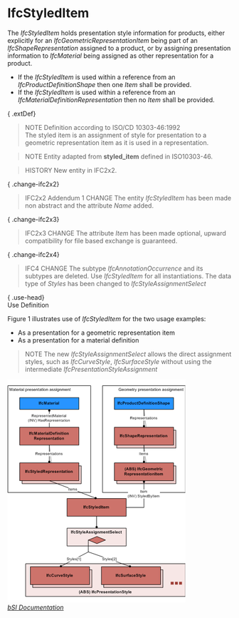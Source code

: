 IfcStyledItem
=============
The _IfcStyledItem_ holds presentation style information for products, either
explicitly for an _IfcGeometricRepresentationItem_ being part of an
_IfcShapeRepresentation_ assigned to a product, or by assigning presentation
information to _IfcMaterial_ being assigned as other representation for a
product.  
  
* If the _IfcStyledItem_ is used within a reference from an _IfcProductDefinitionShape_ then one _Item_ shall be provided.  
* If the _IfcStyledItem_ is used within a reference from an _IfcMaterialDefinitionRepresentation_ then no _Item_ shall be provided.  
  
{ .extDef}  
> NOTE  Definition according to ISO/CD 10303-46:1992  
> The styled item is an assignment of style for presentation to a geometric
> representation item as it is used in a representation.  
  
> NOTE  Entity adapted from **styled_item** defined in ISO10303-46.  
  
> HISTORY  New entity in IFC2x2.  
  
{ .change-ifc2x2}  
> IFC2x2 Addendum 1 CHANGE  The entity _IfcStyledItem_ has been made non
> abstract and the attribute _Name_ added.  
  
{ .change-ifc2x3}  
> IFC2x3 CHANGE The attribute _Item_ has been made optional, upward
> compatibility for file based exchange is guaranteed.  
  
{ .change-ifc2x4}  
> IFC4 CHANGE The subtype _IfcAnnotationOccurrence_ and its subtypes are
> deleted. Use _IfcStyledItem_ for all instantiations. The data type of
> _Styles_ has been changed to _IfcStyleAssignmentSelect_  
  
{ .use-head}  
Use Definition  
  
Figure 1 illustrates use of _IfcStyledItem_ for the two usage examples:  
  
* As a presentation for a geometric representation item  
* As a presentation for a material definition  
  
> NOTE  The new _IfcStyleAssignmentSelect_ allows the direct assignment
> styles, such as _IfcCurveStyle_, _IfcSurfaceStyle_ without using the
> intermediate _IfcPresentationStyleAssignment_  
  
!["2x4 example"](../figures/ifcstyleditem_fig-1.png "Figure 1 -- Styled item")  
[ _bSI
Documentation_](https://standards.buildingsmart.org/IFC/DEV/IFC4_2/FINAL/HTML/schema/ifcpresentationappearanceresource/lexical/ifcstyleditem.htm)


